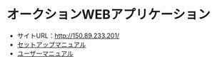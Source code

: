 # オークションWEBアプリケーション
- サイトURL：http://150.89.233.201/
- [セットアップマニュアル](https://github.com/ryota6869/auction/blob/main/docs/setup_manual.md)
- [ユーザーマニュアル](https://github.com/ryota6869/auction/blob/main/docs/users_manual.md)
